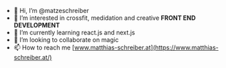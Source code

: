 - 👋 Hi, I’m @matzeschreiber
- 👀 I’m interested in crossfit, medidation and creative <b>FRONT END DEVELOPMENT</b>
- 🌱 I’m currently learning react.js and next.js
- 💞️ I’m looking to collaborate on magic
- 📫 How to reach me [www.matthias-schreiber.at](https://www.matthias-schreiber.at/)

<!---
matzeschreiber/matzeschreiber is a ✨ special ✨ repository because its `README.md` (this file) appears on your GitHub profile.
You can click the Preview link to take a look at your changes.
--->
